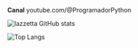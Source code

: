 **Canal** youtube.com/@ProgramadorPython

![Iazzetta GitHub stats](https://github-readme-stats.vercel.app/api?username=Iazzetta&show_icons=true&theme=radical)

![Top Langs](https://github-readme-stats.vercel.app/api/top-langs/?username=iazzetta&layout=compact)
